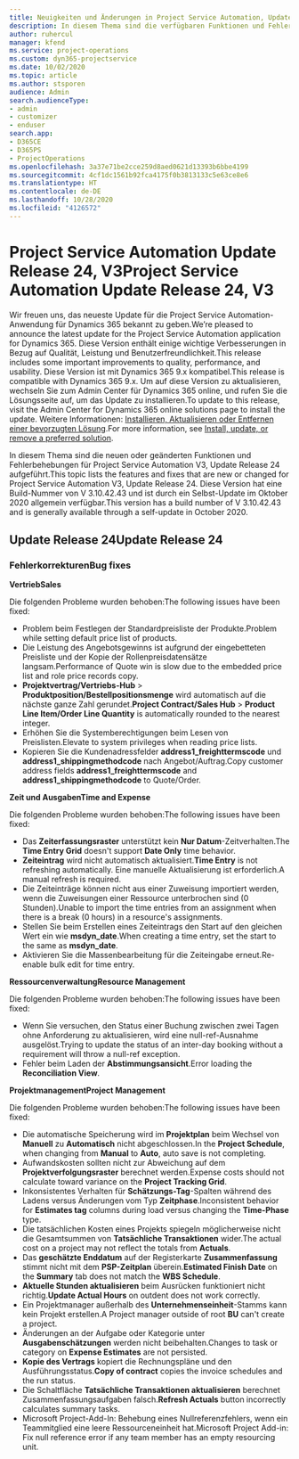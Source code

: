 ```yaml
---
title: Neuigkeiten und Änderungen in Project Service Automation, Update Release 24, V3
description: In diesem Thema sind die verfügbaren Funktionen und Fehlerbehebungen für Project Service Automation Update Release 24, V3 aufgeführt.
author: ruhercul
manager: kfend
ms.service: project-operations
ms.custom: dyn365-projectservice
ms.date: 10/02/2020
ms.topic: article
ms.author: stsporen
audience: Admin
search.audienceType:
- admin
- customizer
- enduser
search.app:
- D365CE
- D365PS
- ProjectOperations
ms.openlocfilehash: 3a37e71be2cce259d8aed0621d13393b6bbe4199
ms.sourcegitcommit: 4cf1dc1561b92fca4175f0b3813133c5e63ce8e6
ms.translationtype: HT
ms.contentlocale: de-DE
ms.lasthandoff: 10/28/2020
ms.locfileid: "4126572"
---
```

# <a name="project-service-automation-update-release-24-v3"></a><span data-ttu-id="0b0db-103">Project Service Automation Update Release 24, V3</span><span class="sxs-lookup"><span data-stu-id="0b0db-103">Project Service Automation Update Release 24, V3</span></span>

<span data-ttu-id="0b0db-104">Wir freuen uns, das neueste Update für die Project Service Automation-Anwendung für Dynamics 365 bekannt zu geben.</span><span class="sxs-lookup"><span data-stu-id="0b0db-104">We’re pleased to announce the latest update for the Project Service Automation application for Dynamics 365.</span></span> <span data-ttu-id="0b0db-105">Diese Version enthält einige wichtige Verbesserungen in Bezug auf Qualität, Leistung und Benutzerfreundlichkeit.</span><span class="sxs-lookup"><span data-stu-id="0b0db-105">This release includes some important improvements to quality, performance, and usability.</span></span> <span data-ttu-id="0b0db-106">Diese Version ist mit Dynamics 365 9.x kompatibel.</span><span class="sxs-lookup"><span data-stu-id="0b0db-106">This release is compatible with Dynamics 365 9.x.</span></span> <span data-ttu-id="0b0db-107">Um auf diese Version zu aktualisieren, wechseln Sie zum Admin Center für Dynamics 365 online, und rufen Sie die Lösungsseite auf, um das Update zu installieren.</span><span class="sxs-lookup"><span data-stu-id="0b0db-107">To update to this release, visit the Admin Center for Dynamics 365 online solutions page to install the update.</span></span> <span data-ttu-id="0b0db-108">Weitere Informationen: [Installieren, Aktualisieren oder Entfernen einer bevorzugten Lösung](https://docs.microsoft.com/power-platform/admin/install-remove-preferred-solution).</span><span class="sxs-lookup"><span data-stu-id="0b0db-108">For more information, see [Install, update, or remove a preferred solution](https://docs.microsoft.com/power-platform/admin/install-remove-preferred-solution).</span></span>

<span data-ttu-id="0b0db-109">In diesem Thema sind die neuen oder geänderten Funktionen und Fehlerbehebungen für Project Service Automation V3, Update Release 24 aufgeführt.</span><span class="sxs-lookup"><span data-stu-id="0b0db-109">This topic lists the features and fixes that are new or changed for Project Service Automation V3, Update Release 24.</span></span> <span data-ttu-id="0b0db-110">Diese Version hat eine Build-Nummer von V 3.10.42.43 und ist durch ein Selbst-Update im Oktober 2020 allgemein verfügbar.</span><span class="sxs-lookup"><span data-stu-id="0b0db-110">This version has a build number of V 3.10.42.43 and is generally available through a self-update in October 2020.</span></span>

## <a name="update-release-24"></a><span data-ttu-id="0b0db-111">Update Release 24</span><span class="sxs-lookup"><span data-stu-id="0b0db-111">Update Release 24</span></span>

### <a name="bug-fixes"></a><span data-ttu-id="0b0db-112">Fehlerkorrekturen</span><span class="sxs-lookup"><span data-stu-id="0b0db-112">Bug fixes</span></span>

<span data-ttu-id="0b0db-113">**Vertrieb**</span><span class="sxs-lookup"><span data-stu-id="0b0db-113">**Sales**</span></span>

<span data-ttu-id="0b0db-114">Die folgenden Probleme wurden behoben:</span><span class="sxs-lookup"><span data-stu-id="0b0db-114">The following issues have been fixed:</span></span>

- <span data-ttu-id="0b0db-115">Problem beim Festlegen der Standardpreisliste der Produkte.</span><span class="sxs-lookup"><span data-stu-id="0b0db-115">Problem while setting default price list of products.</span></span>
- <span data-ttu-id="0b0db-116">Die Leistung des Angebotsgewinns ist aufgrund der eingebetteten Preisliste und der Kopie der Rollenpreisdatensätze langsam.</span><span class="sxs-lookup"><span data-stu-id="0b0db-116">Performance of Quote win is slow due to the embedded price list and role price records copy.</span></span>
- <span data-ttu-id="0b0db-117">**Projektvertrag/Vertriebs-Hub** > **Produktposition/Bestellpositionsmenge** wird automatisch auf die nächste ganze Zahl gerundet.</span><span class="sxs-lookup"><span data-stu-id="0b0db-117">**Project Contract/Sales Hub** > **Product Line Item/Order Line Quantity** is automatically rounded to the nearest integer.</span></span>
- <span data-ttu-id="0b0db-118">Erhöhen Sie die Systemberechtigungen beim Lesen von Preislisten.</span><span class="sxs-lookup"><span data-stu-id="0b0db-118">Elevate to system privileges when reading price lists.</span></span>
- <span data-ttu-id="0b0db-119">Kopieren Sie die Kundenadressfelder **address1_freighttermscode** und **address1_shippingmethodcode** nach Angebot/Auftrag.</span><span class="sxs-lookup"><span data-stu-id="0b0db-119">Copy customer address fields **address1_freighttermscode** and **address1_shippingmethodcode** to Quote/Order.</span></span> 


<span data-ttu-id="0b0db-120">**Zeit und Ausgaben**</span><span class="sxs-lookup"><span data-stu-id="0b0db-120">**Time and Expense**</span></span>

<span data-ttu-id="0b0db-121">Die folgenden Probleme wurden behoben:</span><span class="sxs-lookup"><span data-stu-id="0b0db-121">The following issues have been fixed:</span></span>

- <span data-ttu-id="0b0db-122">Das **Zeiterfassungsraster** unterstützt kein **Nur Datum**-Zeitverhalten.</span><span class="sxs-lookup"><span data-stu-id="0b0db-122">The **Time Entry Grid** doesn't support **Date Only** time behavior.</span></span>
- <span data-ttu-id="0b0db-123">**Zeiteintrag** wird nicht automatisch aktualisiert.</span><span class="sxs-lookup"><span data-stu-id="0b0db-123">**Time Entry** is not refreshing automatically.</span></span> <span data-ttu-id="0b0db-124">Eine manuelle Aktualisierung ist erforderlich.</span><span class="sxs-lookup"><span data-stu-id="0b0db-124">A manual refresh is required.</span></span>
- <span data-ttu-id="0b0db-125">Die Zeiteinträge können nicht aus einer Zuweisung importiert werden, wenn die Zuweisungen einer Ressource unterbrochen sind (0 Stunden).</span><span class="sxs-lookup"><span data-stu-id="0b0db-125">Unable to import the time entries from an assignment when there is a break (0 hours) in a resource's assignments.</span></span>
- <span data-ttu-id="0b0db-126">Stellen Sie beim Erstellen eines Zeiteintrags den Start auf den gleichen Wert ein wie **msdyn_date**.</span><span class="sxs-lookup"><span data-stu-id="0b0db-126">When creating a time entry, set the start to the same as **msdyn_date**.</span></span>
- <span data-ttu-id="0b0db-127">Aktivieren Sie die Massenbearbeitung für die Zeiteingabe erneut.</span><span class="sxs-lookup"><span data-stu-id="0b0db-127">Re-enable bulk edit for time entry.</span></span>

<span data-ttu-id="0b0db-128">**Ressourcenverwaltung**</span><span class="sxs-lookup"><span data-stu-id="0b0db-128">**Resource Management**</span></span>

<span data-ttu-id="0b0db-129">Die folgenden Probleme wurden behoben:</span><span class="sxs-lookup"><span data-stu-id="0b0db-129">The following issues have been fixed:</span></span>

- <span data-ttu-id="0b0db-130">Wenn Sie versuchen, den Status einer Buchung zwischen zwei Tagen ohne Anforderung zu aktualisieren, wird eine null-ref-Ausnahme ausgelöst.</span><span class="sxs-lookup"><span data-stu-id="0b0db-130">Trying to update the status of an inter-day booking without a requirement will throw a null-ref exception.</span></span>
- <span data-ttu-id="0b0db-131">Fehler beim Laden der **Abstimmungsansicht**.</span><span class="sxs-lookup"><span data-stu-id="0b0db-131">Error loading the **Reconciliation View**.</span></span>


<span data-ttu-id="0b0db-132">**Projektmanagement**</span><span class="sxs-lookup"><span data-stu-id="0b0db-132">**Project Management**</span></span>

<span data-ttu-id="0b0db-133">Die folgenden Probleme wurden behoben:</span><span class="sxs-lookup"><span data-stu-id="0b0db-133">The following issues have been fixed:</span></span>

- <span data-ttu-id="0b0db-134">Die automatische Speicherung wird im **Projektplan** beim Wechsel von **Manuell** zu **Automatisch** nicht abgeschlossen.</span><span class="sxs-lookup"><span data-stu-id="0b0db-134">In the **Project Schedule**, when changing from **Manual** to **Auto**, auto save is not completing.</span></span>
- <span data-ttu-id="0b0db-135">Aufwandskosten sollten nicht zur Abweichung auf dem **Projektverfolgungsraster** berechnet werden.</span><span class="sxs-lookup"><span data-stu-id="0b0db-135">Expense costs should not calculate toward variance on the **Project Tracking Grid**.</span></span>
- <span data-ttu-id="0b0db-136">Inkonsistentes Verhalten für **Schätzungs-Tag**-Spalten während des Ladens versus Änderungen vom Typ **Zeitphase**.</span><span class="sxs-lookup"><span data-stu-id="0b0db-136">Inconsistent behavior for **Estimates tag** columns during load versus changing the **Time-Phase** type.</span></span>
- <span data-ttu-id="0b0db-137">Die tatsächlichen Kosten eines Projekts spiegeln möglicherweise nicht die Gesamtsummen von **Tatsächliche Transaktionen** wider.</span><span class="sxs-lookup"><span data-stu-id="0b0db-137">The actual cost on a project may not reflect the totals from **Actuals**.</span></span>
- <span data-ttu-id="0b0db-138">Das **geschätzte Enddatum** auf der Registerkarte **Zusammenfassung** stimmt nicht mit dem **PSP-Zeitplan** überein.</span><span class="sxs-lookup"><span data-stu-id="0b0db-138">**Estimated Finish Date** on the **Summary** tab does not match the **WBS Schedule**.</span></span>
- <span data-ttu-id="0b0db-139">**Aktuelle Stunden aktualisieren** beim Ausrücken funktioniert nicht richtig.</span><span class="sxs-lookup"><span data-stu-id="0b0db-139">**Update Actual Hours** on outdent does not work correctly.</span></span>
- <span data-ttu-id="0b0db-140">Ein Projektmanager außerhalb des **Unternehmenseinheit**-Stamms kann kein Projekt erstellen.</span><span class="sxs-lookup"><span data-stu-id="0b0db-140">A Project manager outside of root **BU** can't create a project.</span></span>
- <span data-ttu-id="0b0db-141">Änderungen an der Aufgabe oder Kategorie unter **Ausgabenschätzungen** werden nicht beibehalten.</span><span class="sxs-lookup"><span data-stu-id="0b0db-141">Changes to task or category on **Expense Estimates** are not persisted.</span></span>
- <span data-ttu-id="0b0db-142">**Kopie des Vertrags** kopiert die Rechnungspläne und den Ausführungsstatus.</span><span class="sxs-lookup"><span data-stu-id="0b0db-142">**Copy of contract** copies the invoice schedules and the run status.</span></span>
- <span data-ttu-id="0b0db-143">Die Schaltfläche **Tatsächliche Transaktionen aktualisieren** berechnet Zusammenfassungsaufgaben falsch.</span><span class="sxs-lookup"><span data-stu-id="0b0db-143">**Refresh Actuals** button incorrectly calculates summary tasks.</span></span>
- <span data-ttu-id="0b0db-144">Microsoft Project-Add-In: Behebung eines Nullreferenzfehlers, wenn ein Teammitglied eine leere Ressourceneinheit hat.</span><span class="sxs-lookup"><span data-stu-id="0b0db-144">Microsoft Project Add-in: Fix null reference error if any team member has an empty resourcing unit.</span></span>

